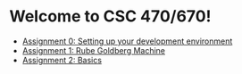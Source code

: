 # Welcome to CSC 470/670!
- [Assignment 0: Setting up your development environment](assignments/setup.md)
- [Assignment 1: Rube Goldberg Machine](assignments/01_machine.md)
- [Assignment 2: Basics](assignments/02_basics.md)